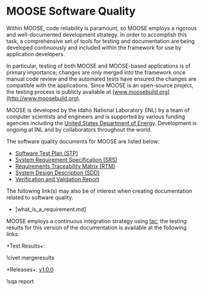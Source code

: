# MOOSE Software Quality

Within MOOSE, code reliability is paramount, so MOOSE employs a rigorous and well-documented
development strategy.  In order to accomplish this task, a comprehensive set of tools for testing and
documentation are being developed continuously and included within the framework for use by
application developers.

In particular, testing of both MOOSE and MOOSE-based applications is of primary importance; changes
are only merged into the framework once manual code review and the automated tests have ensured the
changes are compatible with the applications. Since MOOSE is an open-source project, the testing
process is publicly available at [www.moosebuild.org](http://www.moosebuild.org).

MOOSE is developed by the Idaho National Laboratory (INL) by a team of computer scientists and
engineers and is supported by various funding agencies including the
[United States Department of Energy](http://energy.gov/). Development is ongoing at INL and by
collaborators throughout the world.

The software quality documents for MOOSE are listed below:

- [Software Test Plan (STP)](sqa/moose_stp.md)
- [System Requirement Specification (SRS)](sqa/moose_srs.md)
- [Requirements Traceability Matrix (RTM)](sqa/moose_rtm.md)
- [System Design Description (SDD)](sqa/moose_sdd.md)
- [Verification and Validation Report](sqa/moose_vvr.md)

The following link(s) may also be of interest when creating documentation related to software
quality.

- [what_is_a_requirement.md]

MOOSE employs a continuous integration strategy using [!ac](CIVET); the testing results for
this version of the documentation is available at the following links:

+Test Results+:

!civet mergeresults

+Releases+: [v1.0.0](https://mooseframework.org/releases/moose/v1.0.0)

!sqa report
